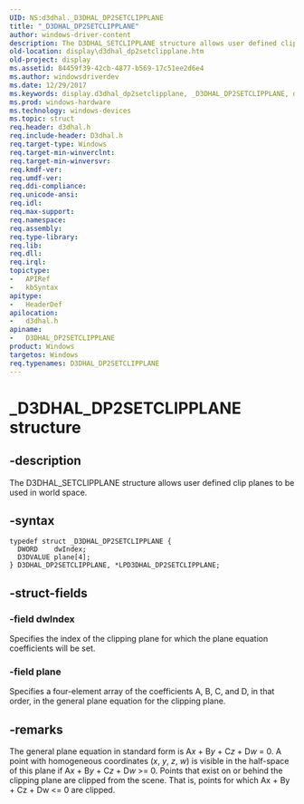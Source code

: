 ```yaml
---
UID: NS:d3dhal._D3DHAL_DP2SETCLIPPLANE
title: "_D3DHAL_DP2SETCLIPPLANE"
author: windows-driver-content
description: The D3DHAL_SETCLIPPLANE structure allows user defined clip planes to be used in world space.
old-location: display\d3dhal_dp2setclipplane.htm
old-project: display
ms.assetid: 84459f39-42cb-4877-b569-17c51ee2d6e4
ms.author: windowsdriverdev
ms.date: 12/29/2017
ms.keywords: display.d3dhal_dp2setclipplane, _D3DHAL_DP2SETCLIPPLANE, d3dhal/D3DHAL_DP2SETCLIPPLANE, d3dhal/LPD3DHAL_DP2SETCLIPPLANE, LPD3DHAL_DP2SETCLIPPLANE, d3dstrct_91eb9840-4f5f-42c2-84e7-d2461d484bbf.xml, D3DHAL_DP2SETCLIPPLANE structure [Display Devices], LPD3DHAL_DP2SETCLIPPLANE structure pointer [Display Devices], D3DHAL_DP2SETCLIPPLANE, *LPD3DHAL_DP2SETCLIPPLANE
ms.prod: windows-hardware
ms.technology: windows-devices
ms.topic: struct
req.header: d3dhal.h
req.include-header: D3dhal.h
req.target-type: Windows
req.target-min-winverclnt: 
req.target-min-winversvr: 
req.kmdf-ver: 
req.umdf-ver: 
req.ddi-compliance: 
req.unicode-ansi: 
req.idl: 
req.max-support: 
req.namespace: 
req.assembly: 
req.type-library: 
req.lib: 
req.dll: 
req.irql: 
topictype:
-	APIRef
-	kbSyntax
apitype:
-	HeaderDef
apilocation:
-	d3dhal.h
apiname:
-	D3DHAL_DP2SETCLIPPLANE
product: Windows
targetos: Windows
req.typenames: D3DHAL_DP2SETCLIPPLANE
---
```


# _D3DHAL_DP2SETCLIPPLANE structure


## -description


The D3DHAL_SETCLIPPLANE structure allows user defined clip planes to be used in world space.


## -syntax


````
typedef struct _D3DHAL_DP2SETCLIPPLANE {
  DWORD    dwIndex;
  D3DVALUE plane[4];
} D3DHAL_DP2SETCLIPPLANE, *LPD3DHAL_DP2SETCLIPPLANE;
````


## -struct-fields




### -field dwIndex

Specifies the index of the clipping plane for which the plane equation coefficients will be set.


### -field plane

Specifies a four-element array of the coefficients A, B, C, and D, in that order, in the general plane equation for the clipping plane. 


## -remarks


The general plane equation in standard form is A<i>x</i> + B<i>y</i> + C<i>z</i> + D<i>w</i>  = 0. A point with homogeneous coordinates (<i>x</i>, <i>y</i>, <i>z</i>, <i>w</i>) is visible in the half-space of this plane if A<i>x</i> + B<i>y</i> + C<i>z</i> + D<i>w</i>  &gt;= 0. Points that exist on or behind the clipping plane are clipped from the scene. That is, points for which Ax + By + Cz + Dw &lt;= 0 are clipped.


